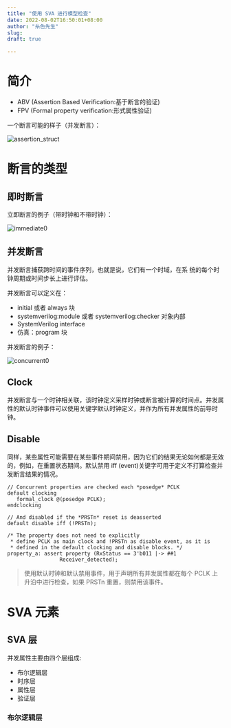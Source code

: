 ```yaml
---
title: "使用 SVA 进行模型检查"
date: 2022-08-02T16:50:01+08:00
author: "糸色先生"
slug: 
draft: true

---
```


# 简介

- ABV (Assertion Based Verification:基于断言的验证)
- FPV (Formal property verification:形式属性验证)

一个断言可能的样子（并发断言）：

![assertion_struct](https://cdn.jsdelivr.net/gh/lzxqaq/jsdelivr@master/image/2022-8-2/assertion_struct.png)


# 断言的类型

## 即时断言

立即断言的例子（带时钟和不带时钟）：

![immediate0](https://cdn.jsdelivr.net/gh/lzxqaq/jsdelivr@master/image/2022-8-2/immediate0.png)


## 并发断言

并发断言捕获跨时间的事件序列，也就是说，它们有一个时域，在系 统的每个时钟周期或时间步长上进行评估。

并发断言可以定义在：

- initial 或者 always 块
- systemverilog:module 或者 systemverilog:checker 对象内部
- SystemVerilog interface
- 仿真：program 块

并发断言的例子：

![concurrent0](https://cdn.jsdelivr.net/gh/lzxqaq/jsdelivr@master/image/2022-8-2/concurrent0.png)


## Clock

并发断言与一个时钟相关联，该时钟定义采样时钟或断言被计算的时间点。并发属性的默认时钟事件可以使用关键字默认时钟定义，并作为所有并发属性的前导时钟。

## Disable

同样，某些属性可能需要在某些事件期间禁用，因为它们的结果无论如何都是无效的，例如，在重置状态期间。默认禁用 iff (event)关键字可用于定义不打算检查并发断言结果的情况。

```
// Concurrent properties are checked each *posedge* PCLK
default clocking
   formal_clock @(posedge PCLK);
endclocking

// And disabled if the *PRSTn* reset is deasserted
default disable iff (!PRSTn);

/* The property does not need to explicitly
 * define PCLK as main clock and !PRSTn as disable event, as it is
 * defined in the default clocking and disable blocks. */
property_a: assert property (RxStatus == 3'b011 |-> ##1
			     Receiver_detected);
```

> 使用默认时钟和默认禁用事件，用于声明所有并发属性都在每个 PCLK 上升沿中进行检查，如果 PRSTn 重置，则禁用该事件。


# SVA 元素

## SVA 层

并发属性主要由四个层组成:

- 布尔逻辑层
- 时序层
- 属性层
- 验证层

### 布尔逻辑层

